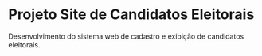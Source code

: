 # Projeto Site de Candidatos Eleitorais
 Desenvolvimento do sistema web de cadastro e exibição de candidatos eleitorais.
